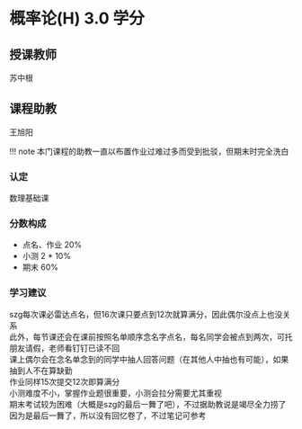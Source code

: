 # 概率论(H)  3.0 学分
## 授课教师
苏中根

## 课程助教
王旭阳

!!! note 本门课程的助教一直以布置作业过难过多而受到批驳，但期末时完全洗白

### 认定
数理基础课

### 分数构成
- 点名、作业 20%  
- 小测 2 * 10%  
- 期末 60%  

### 学习建议
szg每次课必雷达点名，但16次课只要点到12次就算满分，因此偶尔没点上也没关系  
此外，每节课还会在课前按照名单顺序念名字点名，每名同学会被点到两次，可托朋友请假，老师看钉钉已读不回  
课上偶尔会在念名单念到的同学中抽人回答问题（在其他人中抽也有可能），如果抽到人不在算缺勤  
作业同样15次提交12次即算满分  
小测难度不小，掌握作业题很重要，小测会拉分需要尤其重视  
期末考试较为困难（大概是szg的最后一舞了吧），不过据助教说是竭尽全力捞了  
因为是最后一舞了，所以没有回忆卷了，不过笔记可参考  